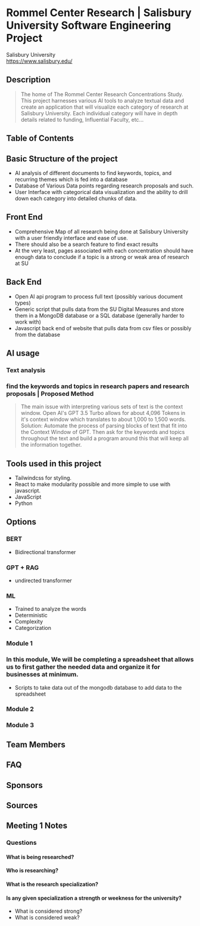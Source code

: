 # Rommel Center Research | Salisbury University Software Engineering Project

Salisbury University  
https://www.salisbury.edu/ 

## Description
> The home of The Rommel Center Research Concentrations Study. This project harnesses various AI tools to analyze textual data and create an application that will visualize each category of research at Salisbury University. Each individual category will have in depth details related to funding, Influential Faculty, etc...

## Table of Contents

## Basic Structure of the project
- AI analysis of different documents to find keywords, topics, and recurring themes which is fed into a database
- Database of Various Data points regarding research proposals and such.
- User Interface with categorical data visualization and the ability to drill down each category into detailed chunks of data.

## Front End 
- Comprehensive Map of all research being done at Salisbury University with a user friendly interface and ease of use.
- There should also be a search feature to find exact results
- At the very least, pages associated with each concentration should have enough data to conclude if a topic is a strong or weak area of research at SU

## Back End 
- Open AI api program to process full text (possibly various document types)
- Generic script that pulls data from the SU Digital Measures and store them in a MongoDB database or a SQL database (generally harder to work with)
- Javascript back end of website that pulls data from csv files or possibly from the database

## AI usage
### Text analysis
### find the keywords and topics in research papers and research proposals | Proposed Method
> The main issue with interpreting various sets of text is the context window. Open AI's GPT 3.5 Turbo allows for about 4,096 Tokens in it's context window which translates to about 1,000 to 1,500 words.
> Solution: Automate the process of parsing blocks of text that fit into the Context Window of GPT. Then ask for the keywords and topics throughout the text and build a program around this that will keep all the information together. 

## Tools used in this project
- Tailwindcss for styling.
- React to make modularity possible and more simple to use with javascript.
- JavaScript
- Python

## Options
### BERT
- Bidirectional transformer
### GPT + RAG
- undirected transformer
### ML
- Trained to analyze the words
- Deterministic
- Complexity
- Categorization

### Module 1
### In this module, We will be completing a spreadsheet that allows us to first gather the needed data and organize it for businesses at minimum.
- Scripts to take data out of the mongodb database to add data to the spreadsheet

### Module 2

### Module 3

## Team Members

## FAQ

## Sponsors

## Sources



## Meeting 1 Notes

### Questions 
#### What is being researched?
#### Who is researching?
#### What is the research specialization?
#### Is any given specialization a strength or weekness for the university?
- What is considered strong?
- What is considered weak?
#### 
